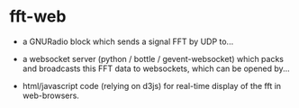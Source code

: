 fft-web
=======

- a GNURadio block which sends a signal FFT by UDP to...

- a websocket server (python / bottle / gevent-websocket) which packs
  and broadcasts this FFT data to websockets, which can be opened by...

- html/javascript code (relying on d3js) for real-time display of the
  fft in web-browsers.
